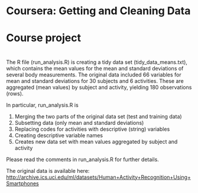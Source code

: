 # Coursera: Getting and Cleaning Data <h1> 
# Course project <h1>

The R file (run_analysis.R) is creating a tidy data set (tidy_data_means.txt), which contains the mean values for the mean and standard deviations of several body measurements.
The original data included 66 variables for mean and standard deviations for 30 subjects and 6 activities. These are aggregated (mean values) by subject and activity, yielding 180 observations (rows). 

In particular, run_analysis.R is
1. Merging the two parts of the original data set (test and training data)  
2. Subsetting data (only mean and standard deviations)
3. Replacing codes for activities with descriptive (string) variables
4. Creating descriptive variable names
5. Creates new data set with mean values aggregated by subject and activity

Please read the comments in run_analysis.R for further details.

The original data is available here:
http://archive.ics.uci.edu/ml/datasets/Human+Activity+Recognition+Using+Smartphones
